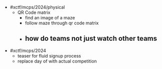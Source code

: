 - #xctf/mcps/2024/physical
	- QR Code matrix
		- find an image of a maze
		- follow maze through qr code matrix
		- how do teams not just watch other teams
			-
- #xctf/mcps/2024
	- teaser for fluid signup process
	- replace day of with actual competition